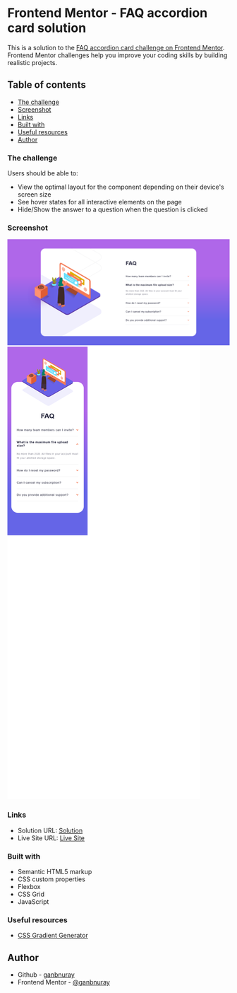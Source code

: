 # Frontend Mentor - FAQ accordion card solution

This is a solution to the [FAQ accordion card challenge on Frontend Mentor](https://www.frontendmentor.io/challenges/faq-accordion-card-XlyjD0Oam). Frontend Mentor challenges help you improve your coding skills by building realistic projects.

## Table of contents

- [The challenge](#the-challenge)
- [Screenshot](#screenshot)
- [Links](#links)
- [Built with](#built-with)
- [Useful resources](#useful-resources)
- [Author](#author)

### The challenge

Users should be able to:

- View the optimal layout for the component depending on their device's screen size
- See hover states for all interactive elements on the page
- Hide/Show the answer to a question when the question is clicked

### Screenshot

![](./screenshots/Desktop%20screenshot.png)
![](./screenshots/Mobile%20screenshot.png)

### Links

- Solution URL: [Solution](https://www.frontendmentor.io/solutions/faq-accordion-card-_EEuzi2SK4)
- Live Site URL: [Live Site](https://ganbnuray.github.io/FAQ-Accordion-Card/)

### Built with

- Semantic HTML5 markup
- CSS custom properties
- Flexbox
- CSS Grid
- JavaScript

### Useful resources

- [CSS Gradient Generator](https://cssgradient.io/)

## Author

- Github - [ganbnuray](https://github.com/ganbnuray)
- Frontend Mentor - [@ganbnuray](https://www.frontendmentor.io/profile/ganbnuray)
